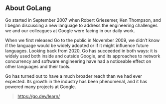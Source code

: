 ## About GoLang

Go started in September 2007 when Robert Griesemer, Ken Thompson, and I began discussing a new language to address the engineering challenges we and our colleagues at Google were facing in our daily work.

When we first released Go to the public in November 2009, we didn’t know if the language would be widely adopted or if it might influence future languages. Looking back from 2020, Go has succeeded in both ways: it is widely used both inside and outside Google, and its approaches to network concurrency and software engineering have had a noticeable effect on other languages and their tools.

Go has turned out to have a much broader reach than we had ever expected. Its growth in the industry has been phenomenal, and it has powered many projects at Google.

> https://go.dev/learn/